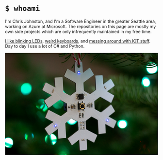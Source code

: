 # `$ whoami`

I'm Chris Johnston, and I'm a Software Engineer in the greater Seattle area, working on Azure at Microsoft.
The repositories on this page are mostly my own side projects which are only infrequently maintained in my free time.

[I like blinking LEDs][ledcap], [weird keyboards][bin], and [messing around with IOT stuff][iot]. Day to day I use a lot of C# and Python.

[ledcap]: https://github.com/Chris-Johnston/ledcap
[bin]: https://github.com/Chris-Johnston/binarykeyboard
[iot]: https://github.com/Chris-Johnston/door-monitor

![Snowflake Ornament Picture](https://github.com/Chris-Johnston/snowflake-ornament/raw/master/images/snowflake.png)
